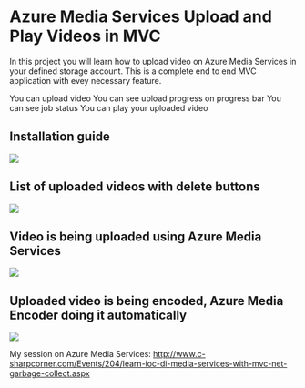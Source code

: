 # Azure Media Services Upload and Play Videos in MVC

In this project you will learn how to upload video on Azure Media Services in your defined storage account. This is a complete end to end MVC application with evey necessary feature.

You can upload video
You can see upload progress on progress bar
You can see job status
You can play your uploaded video

## Installation guide
<a href="http://www.youtube.com/watch?feature=player_embedded&v=xPUeqo-xJRI" target="_blank"><img src="http://img.youtube.com/vi/xPUeqo-xJRI/0.jpg"/></a>

## List of uploaded videos with delete buttons
<img src="https://github.com/itorian/Azure-Media-Services-Upload-and-Play-Videos-in-MVC/blob/master/AzureMediaServiceMVC/Screenshots_Presentation/screentshot%20of%20output.jpg"/>

## Video is being uploaded using Azure Media Services
<img src="https://github.com/itorian/Azure-Media-Services-Upload-and-Play-Videos-in-MVC/blob/master/AzureMediaServiceMVC/Screenshots_Presentation/upload-inprogress.png"/>

## Uploaded video is being encoded, Azure Media Encoder doing it automatically
<img src="https://github.com/itorian/Azure-Media-Services-Upload-and-Play-Videos-in-MVC/blob/master/AzureMediaServiceMVC/Screenshots_Presentation/encoding-completed.png"/>

My session on Azure Media Services: http://www.c-sharpcorner.com/Events/204/learn-ioc-di-media-services-with-mvc-net-garbage-collect.aspx

